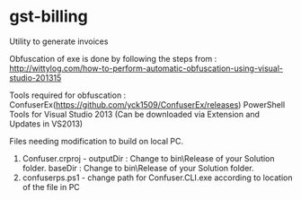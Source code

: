 # gst-billing
Utility to generate invoices


Obfuscation of exe is done by following the steps from : http://wittylog.com/how-to-perform-automatic-obfuscation-using-visual-studio-201315

Tools required for obfuscation : ConfuserEx(https://github.com/yck1509/ConfuserEx/releases)
                                 PowerShell Tools for Visual Studio 2013 (Can be downloaded via Extension and Updates in VS2013)

Files needing modification to build on local PC.
1. Confuser.crproj -
   outputDir : Change to bin\Release of your Solution folder.
   baseDir   : Change to bin\Release of your Solution folder.
2. confuserps.ps1 -
   change path for Confuser.CLI.exe according to location of the file in PC
